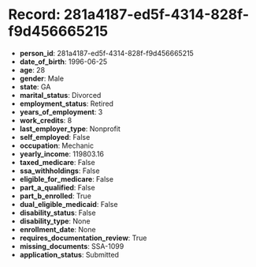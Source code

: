 # Record: 281a4187-ed5f-4314-828f-f9d456665215

- **person_id**: 281a4187-ed5f-4314-828f-f9d456665215
- **date_of_birth**: 1996-06-25
- **age**: 28
- **gender**: Male
- **state**: GA
- **marital_status**: Divorced
- **employment_status**: Retired
- **years_of_employment**: 3
- **work_credits**: 8
- **last_employer_type**: Nonprofit
- **self_employed**: False
- **occupation**: Mechanic
- **yearly_income**: 119803.16
- **taxed_medicare**: False
- **ssa_withholdings**: False
- **eligible_for_medicare**: False
- **part_a_qualified**: False
- **part_b_enrolled**: True
- **dual_eligible_medicaid**: False
- **disability_status**: False
- **disability_type**: None
- **enrollment_date**: None
- **requires_documentation_review**: True
- **missing_documents**: SSA-1099
- **application_status**: Submitted